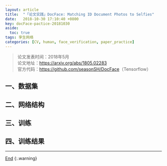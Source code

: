 ```yaml
---
layout: article
title:  "「论文实践」DocFace: Matching ID Document Photos to Selfies"
date:   2018-10-30 17:10:40 +0800
key: docFace-pactice-20181030
aside:
  toc: true
tags: 孪生网络
categories: [CV, human, face_verification, paper_practice]
---
```

<span id='head'></span>  

>论文发表时间：2018年5月  
论文地址：<https://arxiv.org/abs/1805.02283>  
官方代码：<https://github.com/seasonSH/DocFace>（Tensorflow）  

<!--more-->

## 一、数据集  

## 二、网络结构  

## 三、训练  

## 四、训练结果  


-------------------  
[End](#head)
{:.warning}  
